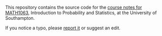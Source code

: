 This repository contains the source code for the  [course notes for MATH1063](https://heogden.github.io/math1024/), Introduction to Probability and Statistics, at the University of Southampton. 

If you notice a typo, please [report it](https://github.com/heogden/math1024/issues) or suggest an edit.
